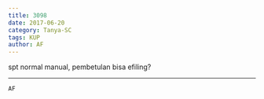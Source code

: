 ```yaml
---
title: 3098
date: 2017-06-20
category: Tanya-SC
tags: KUP
author: AF
---
```


spt normal manual, pembetulan bisa efiling?

---



`AF`

